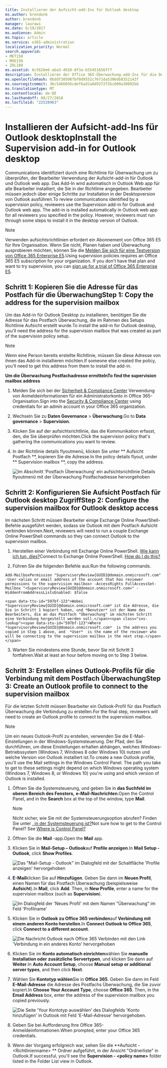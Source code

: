 ```yaml
---
title: Installieren der Aufsicht-add-Ins für Outlook desktop
ms.author: brendonb
author: brendonb
manager: laurawi
ms.date: 6/19/2017
ms.audience: Admin
ms.topic: article
ms.service: o365-administration
localization_priority: Normal
search.appverid:
- MET150
- MOE150
- ZOL160
ms.assetid: 6c5620e6-aba3-4910-8f3a-b55451656ff7
description: Installieren der Office 365-Überwachung-add-Ins für die Desktopversion von Outlook
ms.openlocfilehash: 0bddf305087bf0d9552c7671da5306db8352143f
ms.sourcegitcommit: 36c5466056cdef6ad2a8d9372f2bc009a30892bb
ms.translationtype: MT
ms.contentlocale: de-DE
ms.lasthandoff: 08/27/2018
ms.locfileid: "22528963"
---
```

# <a name="install-the-supervision-add-in-for-outlook-desktop"></a><span data-ttu-id="597bf-103">Installieren der Aufsicht-add-Ins für Outlook desktop</span><span class="sxs-lookup"><span data-stu-id="597bf-103">Install the Supervision add-in for Outlook desktop</span></span>

<span data-ttu-id="597bf-p101">Communications identifiziert durch eine Richtlinie für Überwachung um zu überprüfen, der Bearbeiter Verwendung der Aufsicht-add-in für Outlook und Outlook web app. Das Add-In wird automatisch in Outlook Web app für alle Bearbeiter installiert, die Sie in der Richtlinie angegeben. Bearbeiter müssen jedoch über einige Schritte zur Installation in der Desktopversion von Outlook ausführen.</span><span class="sxs-lookup"><span data-stu-id="597bf-p101">To review communications identified by a supervision policy, reviewers use the Supervision add-in for Outlook and Outlook web app. The add-in is installed automatically in Outlook web app for all reviewers you specified in the policy. However, reviewers must run through some steps to install it in the desktop version of Outlook.</span></span>
  
> [!NOTE]
> <span data-ttu-id="597bf-p102">Verwenden aufsichtsrichtlinien erfordert ein Abonnement von Office 365 E5 für Ihre Organisation. Wenn Sie nicht, Planen haben und Überwachung ausprobieren möchten, können Sie die [Melden Sie sich für eine Testversion von Office 365 Enterprise E5](https://go.microsoft.com/fwlink/p/?LinkID=698279).</span><span class="sxs-lookup"><span data-stu-id="597bf-p102">Using supervision policies requires an Office 365 E5 subscription for your organization. If you don't have that plan and want to try supervision, you can [sign up for a trial of Office 365 Enterprise E5](https://go.microsoft.com/fwlink/p/?LinkID=698279).</span></span> 
  
## <a name="step-1-copy-the-address-for-the-supervision-mailbox"></a><span data-ttu-id="597bf-109">Schritt 1: Kopieren Sie die Adresse für das Postfach für die Überwachung</span><span class="sxs-lookup"><span data-stu-id="597bf-109">Step 1: Copy the address for the supervision mailbox</span></span>

<span data-ttu-id="597bf-110">Um das Add-in für Outlook Desktop zu installieren, benötigen Sie die Adresse für das Postfach Überwachung, die im Rahmen des Setups Richtlinie Aufsicht erstellt wurde.</span><span class="sxs-lookup"><span data-stu-id="597bf-110">To install the add-in for Outlook desktop, you'll need the address for the supervision mailbox that was created as part of the supervision policy setup.</span></span> 
  
> [!NOTE]
> <span data-ttu-id="597bf-111">Wenn eine Person bereits erstellte Richtlinie, müssen Sie diese Adresse von ihnen das Add-in installieren möchten.</span><span class="sxs-lookup"><span data-stu-id="597bf-111">If someone else created the policy, you'll need to get this address from them to install the add-in.</span></span> 
  
 <span data-ttu-id="597bf-112">**Um die Überwachung Postfachadresse ermitteln**</span><span class="sxs-lookup"><span data-stu-id="597bf-112">**To find the supervision mailbox address**</span></span>
  
1. <span data-ttu-id="597bf-113">Melden Sie sich bei der [Sicherheit &amp; Compliance Center](https://protection.office.com) Verwendung von Anmeldeinformationen für ein Administratorkonto in Office 365-Organisation.</span><span class="sxs-lookup"><span data-stu-id="597bf-113">Sign into the [Security &amp; Compliance Center](https://protection.office.com) using credentials for an admin account in your Office 365 organization.</span></span> 
    
2. <span data-ttu-id="597bf-114">Wechseln Sie zu **Daten Governance** \> **Überwachung**.</span><span class="sxs-lookup"><span data-stu-id="597bf-114">Go to **Data governance** \> **Supervision**.</span></span>
    
3. <span data-ttu-id="597bf-115">Klicken Sie auf der aufsichtsrichtlinie, das die Kommunikation erfasst, den, die Sie überprüfen möchten.</span><span class="sxs-lookup"><span data-stu-id="597bf-115">Click the supervision policy that's gathering the communications you want to review.</span></span>
    
4. <span data-ttu-id="597bf-116">In der Richtlinie details flyoutmenü, klicken Sie unter ** Aufsicht Postfach **, kopieren Sie die Adresse.</span><span class="sxs-lookup"><span data-stu-id="597bf-116">In the policy details flyout, under ** Supervision mailbox **, copy the address.</span></span> 
    
    ![Im Abschnitt 'Postfach Überwachung' ein aufsichtsrichtlinie Details flyoutmenü mit der Überwachung Postfachadresse hervorgehoben](media/71779d0e-4f01-4dd3-8234-5f9c30eeb067.jpg)
  
## <a name="step-2-configure-the-supervision-mailbox-for-outlook-desktop-access"></a><span data-ttu-id="597bf-118">Schritt 2: Konfigurieren Sie Aufsicht Postfach für Outlook desktop Zugriff</span><span class="sxs-lookup"><span data-stu-id="597bf-118">Step 2: Configure the supervision mailbox for Outlook desktop access</span></span>

<span data-ttu-id="597bf-119">Im nächsten Schritt müssen Bearbeiter einige Exchange Online PowerShell-Befehle ausgeführt werden, sodass sie Outlook mit dem Postfach Aufsicht verbinden können.</span><span class="sxs-lookup"><span data-stu-id="597bf-119">Next, reviewers will need to run a couple Exchange Online PowerShell commands so they can connect Outlook to the supervision mailbox.</span></span>
  
1. <span data-ttu-id="597bf-p103">Herstellen einer Verbindung mit Exchange Online PowerShell. [Wie kann ich tun, dies?](https://docs.microsoft.com/powershell/exchange/exchange-online/connect-to-exchange-online-powershell/connect-to-exchange-online-powershell)</span><span class="sxs-lookup"><span data-stu-id="597bf-p103">Connect to Exchange Online PowerShell. [How do I do this?](https://docs.microsoft.com/powershell/exchange/exchange-online/connect-to-exchange-online-powershell/connect-to-exchange-online-powershell)</span></span>
    
2. <span data-ttu-id="597bf-122">Führen Sie die folgenden Befehle aus:</span><span class="sxs-lookup"><span data-stu-id="597bf-122">Run the following commands.</span></span>
    
  ```
  Add-MailboxPermission "SupervisoryReview{GUID}@domain.onmicrosoft.com" -User <alias or email address of the account that has reviewer permissions to the supervision mailbox> -AccessRights FullAccessSet-Mailbox "<SupervisoryReview{GUID}@domain.onmicrosoft.com>" -HiddenFromAddressListsEnabled: $false
  ```

    <span data-ttu-id="597bf-123">Wobei *SupervisoryReview{GUID}@domain.onmicrosoft.com* ist die Adresse, die Sie in Schritt 1 kopiert haben, und *Benutzer* ist der Name des Bearbeiters, die an das Postfach "Überwachung" im nächsten Schritt eine Verbindung hergestellt werden soll.</span><span class="sxs-lookup"><span data-stu-id="597bf-123">Where  *SupervisoryReview{GUID}@domain.onmicrosoft.com*  is the address you copied in Step 1 above, and  *User*  is the name of the reviewer who will be connecting to the supervision mailbox in the next step.</span></span> 
    
3. <span data-ttu-id="597bf-124">Warten Sie mindestens eine Stunde, bevor Sie mit Schritt 3 fortfahren.</span><span class="sxs-lookup"><span data-stu-id="597bf-124">Wait at least an hour before moving on to Step 3 below.</span></span>
    
## <a name="step-3-create-an-outlook-profile-to-connect-to-the-supervision-mailbox"></a><span data-ttu-id="597bf-125">Schritt 3: Erstellen eines Outlook-Profils für die Verbindung mit dem Postfach Überwachung</span><span class="sxs-lookup"><span data-stu-id="597bf-125">Step 3: Create an Outlook profile to connect to the supervision mailbox</span></span>

<span data-ttu-id="597bf-126">Für die letzten Schritt müssen Bearbeiter ein Outlook-Profil für das Postfach Überwachung die Verbindung zu erstellen.</span><span class="sxs-lookup"><span data-stu-id="597bf-126">For the final step, reviewers will need to create an Outlook profile to connect to the supervision mailbox.</span></span> 
  
> [!NOTE]
> <span data-ttu-id="597bf-p104">Um ein neues Outlook-Profil zu erstellen, verwenden Sie die E-Mail-Einstellungen in der Windows-Systemsteuerung. Der Pfad, den Sie durchführen, um diese Einstellungen erhalten abhängen, welches Windows-Betriebssystem (Windows 7, Windows 8 oder Windows 10) nutzen und welche Version von Outlook installiert ist.</span><span class="sxs-lookup"><span data-stu-id="597bf-p104">To create a new Outlook profile, you'll use the Mail settings in the Windows Control Panel. The path you take to get to these settings might depend on which Windows operating system (Windows 7, Windows 8, or Windows 10) you're using and which version of Outlook is installed.</span></span> 
  
1. <span data-ttu-id="597bf-129">Öffnen Sie die Systemsteuerung, und geben Sie in **das Suchfeld im oberen Bereich des Fensters,** **e-Mail-Nachrichten**.</span><span class="sxs-lookup"><span data-stu-id="597bf-129">Open the Control Panel, and in the **Search** box at the top of the window, type **Mail**.</span></span> 
    
    > [!NOTE]
    > <span data-ttu-id="597bf-p105">Nicht sicher, wie Sie mit der Systemsteuerungsoption abrufen? Finden Sie unter [, in der Systemsteuerung ist?](https://support.microsoft.com/help/13764/windows-where-is-control-panel)</span><span class="sxs-lookup"><span data-stu-id="597bf-p105">Not sure how to get to the Control Panel? See [Where is Control Panel?](https://support.microsoft.com/help/13764/windows-where-is-control-panel)</span></span>
  
2. <span data-ttu-id="597bf-132">Öffnen Sie die **Mail** -app.</span><span class="sxs-lookup"><span data-stu-id="597bf-132">Open the **Mail** app.</span></span> 
    
3. <span data-ttu-id="597bf-133">Klicken Sie in **Mail-Setup – Outlook**auf **Profile anzeigen**.</span><span class="sxs-lookup"><span data-stu-id="597bf-133">In **Mail Setup - Outlook**, click **Show Profiles**.</span></span>
    
    ![Das "Mail-Setup - Outlook" im Dialogfeld mit der Schaltfläche 'Profile anzeigen' hervorgehoben](media/28b5dae9-d10c-4f2b-926a-294c857d555c.jpg)
  
4. <span data-ttu-id="597bf-p106">**E-Mail**klicken Sie auf **Hinzufügen**. Geben Sie dann im **Neuen Profil**, einen Namen für das Postfach Überwachung (beispielsweise **Aufsicht**).</span><span class="sxs-lookup"><span data-stu-id="597bf-p106">In **Mail**, click **Add**. Then, in **New Profile**, enter a name for the supervision mailbox (such as **Supervision**).</span></span>
    
    ![Im Dialogfeld der 'Neues Profil' mit dem Namen "Überwachung" im Feld 'Profilname'](media/d02ae181-b541-4ec6-8f51-698f30033204.jpg)
  
5. <span data-ttu-id="597bf-138">Klicken Sie in **Outlook zu Office 365 verbinden**auf **Verbindung mit einem anderen Konto herstellen**.</span><span class="sxs-lookup"><span data-stu-id="597bf-138">In **Connect Outlook to Office 365**, click **Connect to a different account**.</span></span>
    
    ![Die Nachricht Outlook nach Office 365 Verbinden mit den Link 'Verbindung in ein anderes Konto' hervorgehoben](media/fac49ff8-a7f0-4e82-a271-9ec045a95de1.jpg)
  
6. <span data-ttu-id="597bf-140">Klicken Sie im **Konto automatisch einrichten**wählen Sie **manuelle Installation oder zusätzliche Servertypen**, und klicken Sie dann auf **Weiter**.</span><span class="sxs-lookup"><span data-stu-id="597bf-140">In **Auto Account Setup**, choose **Manual setup or additional server types**, and then click **Next**.</span></span>
    
7. <span data-ttu-id="597bf-p107">Wählen Sie **Kontotyp wählen**Sie in **Office 365**. Geben Sie dann im Feld **E-Mail-Adresse** die Adresse des Postfachs Überwachung, die Sie zuvor kopiert.</span><span class="sxs-lookup"><span data-stu-id="597bf-p107">In **Choose Your Account Type**, choose **Office 365**. Then, in the **Email Address** box, enter the address of the supervision mailbox you copied previously.</span></span> 
    
    ![Die Seite 'Your Kontotyp auswählen' des Dialogfelds 'Konto hinzufügen' in Outlook mit Feld 'E-Mail-Adresse' hervorgehoben.](media/4f601236-9f69-4cf6-a58c-0b91204aa8cb.jpg)
  
8. <span data-ttu-id="597bf-144">Geben Sie bei Aufforderung Ihre Office 365-Anmeldeinformationen.</span><span class="sxs-lookup"><span data-stu-id="597bf-144">When prompted, enter your Office 365 credentials.</span></span>
    
9. <span data-ttu-id="597bf-145">Wenn der Vorgang erfolgreich war, sehen Sie die **Aufsicht - \<Richtlinienname\> ** Ordner aufgeführt, in der Ansicht "Ordnerliste" in Outlook.</span><span class="sxs-lookup"><span data-stu-id="597bf-145">If successful, you'll see the **Supervision - \<policy name\>** folder listed in the Folder List view in Outlook.</span></span> 
    

